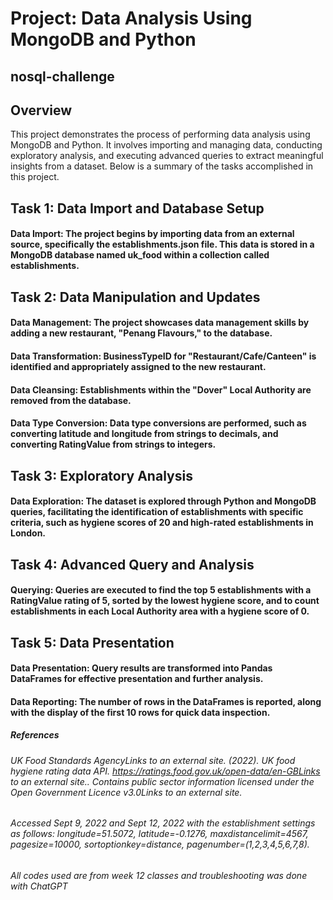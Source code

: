 # Project: Data Analysis Using MongoDB and Python
## nosql-challenge
## Overview
This project demonstrates the process of performing data analysis using MongoDB and Python. It involves importing and managing data, conducting exploratory analysis, and executing advanced queries to extract meaningful insights from a dataset. Below is a summary of the tasks accomplished in this project.

## Task 1: Data Import and Database Setup
#### Data Import: The project begins by importing data from an external source, specifically the establishments.json file. This data is stored in a MongoDB database named uk_food within a collection called establishments.
## Task 2: Data Manipulation and Updates
#### Data Management: The project showcases data management skills by adding a new restaurant, "Penang Flavours," to the database.

#### Data Transformation: BusinessTypeID for "Restaurant/Cafe/Canteen" is identified and appropriately assigned to the new restaurant.

#### Data Cleansing: Establishments within the "Dover" Local Authority are removed from the database.

#### Data Type Conversion: Data type conversions are performed, such as converting latitude and longitude from strings to decimals, and converting RatingValue from strings to integers.

## Task 3: Exploratory Analysis
#### Data Exploration: The dataset is explored through Python and MongoDB queries, facilitating the identification of establishments with specific criteria, such as hygiene scores of 20 and high-rated establishments in London.
## Task 4: Advanced Query and Analysis
#### Querying: Queries are executed to find the top 5 establishments with a RatingValue rating of 5, sorted by the lowest hygiene score, and to count establishments in each Local Authority area with a hygiene score of 0.
## Task 5: Data Presentation
#### Data Presentation: Query results are transformed into Pandas DataFrames for effective presentation and further analysis.
#### Data Reporting: The number of rows in the DataFrames is reported, along with the display of the first 10 rows for quick data inspection.

##### References
###### UK Food Standards AgencyLinks to an external site. (2022). UK food hygiene rating data API. https://ratings.food.gov.uk/open-data/en-GBLinks to an external site.. Contains public sector information licensed under the Open Government Licence v3.0Links to an external site.
###### Accessed Sept 9, 2022 and Sept 12, 2022 with the establishment settings as follows: longitude=51.5072, latitude=-0.1276, maxdistancelimit=4567, pagesize=10000, sortoptionkey=distance, pagenumber=(1,2,3,4,5,6,7,8).
###### All codes used are from week 12 classes and troubleshooting was done with ChatGPT 
